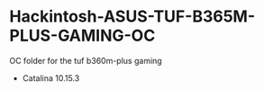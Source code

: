 # Hackintosh-ASUS-TUF-B365M-PLUS-GAMING-OC
 OC folder for the tuf b360m-plus gaming

 * Catalina 10.15.3
